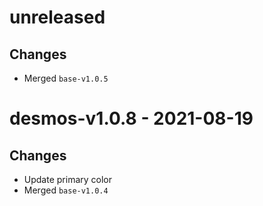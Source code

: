 # unreleased

## Changes
- Merged `base-v1.0.5`

# desmos-v1.0.8 - 2021-08-19

## Changes
- Update primary color
- Merged `base-v1.0.4`
